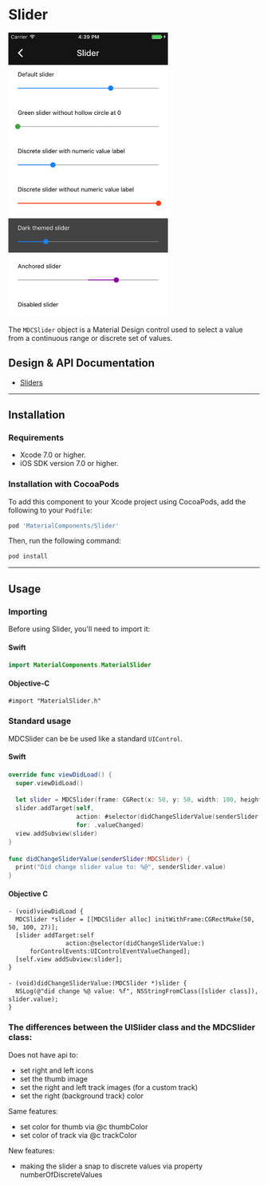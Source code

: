 <!--docs:
title: "Slider"
layout: detail
section: components
excerpt: "The Slider component provides a Material Design control for selecting a value from a continuous range or discrete set of values."
iconId: slider
-->

# Slider

<!--{% if site.link_to_site == "true" %}-->
<div class="article__asset article__asset--screenshot">
  <img src="docs/assets/slider.png" alt="Slider" width="320">
</div>
<!--{% else %}
<div class="article__asset article__asset--screenshot" markdown="1">
  <video src="docs/assets/slider.mp4" autoplay loop></video>
</div>
{% endif %}-->

The `MDCSlider` object is a Material Design control used to select a value from a continuous range
or discrete set of values.
<!--{: .article__intro }-->

## Design & API Documentation

<ul class="icon-list">
  <li class="icon-list-item icon-list-item--spec"><a href="https://www.google.com/design/spec/components/sliders.html">Sliders</a></li>
</ul>

- - -

## Installation

### Requirements

- Xcode 7.0 or higher.
- iOS SDK version 7.0 or higher.


### Installation with CocoaPods

To add this component to your Xcode project using CocoaPods, add the following to your `Podfile`:

``` bash
pod 'MaterialComponents/Slider'
```

Then, run the following command:

``` bash
pod install
```


- - -


## Usage

### Importing

Before using Slider, you'll need to import it:

<!--<div class="material-code-render" markdown="1">-->
#### Swift
``` swift
import MaterialComponents.MaterialSlider
```

#### Objective-C

``` objc
#import "MaterialSlider.h"
```
<!--</div>-->

### Standard usage

MDCSlider can be be used like a standard `UIControl`.

<!--<div class="material-code-render" markdown="1">-->
#### Swift

``` swift
override func viewDidLoad() {
  super.viewDidLoad()

  let slider = MDCSlider(frame: CGRect(x: 50, y: 50, width: 100, height: 27))
  slider.addTarget(self,
                   action: #selector(didChangeSliderValue(senderSlider:)),
                   for: .valueChanged)
  view.addSubview(slider)
}

func didChangeSliderValue(senderSlider:MDCSlider) {
  print("Did change slider value to: %@", senderSlider.value)
}
```

#### Objective C

``` objc
- (void)viewDidLoad {
  MDCSlider *slider = [[MDCSlider alloc] initWithFrame:CGRectMake(50, 50, 100, 27)];
  [slider addTarget:self
                action:@selector(didChangeSliderValue:)
      forControlEvents:UIControlEventValueChanged];
  [self.view addSubview:slider];
}

- (void)didChangeSliderValue:(MDCSlider *)slider {
  NSLog(@"did change %@ value: %f", NSStringFromClass([slider class]), slider.value);
}
```
<!--</div>-->

### The differences between the UISlider class and the MDCSlider class:

Does not have api to:

- set right and left icons
- set the thumb image
- set the right and left track images (for a custom track)
- set the right (background track) color

Same features:

- set color for thumb via @c thumbColor
- set color of track via @c trackColor

New features:

- making the slider a snap to discrete values via property numberOfDiscreteValues
